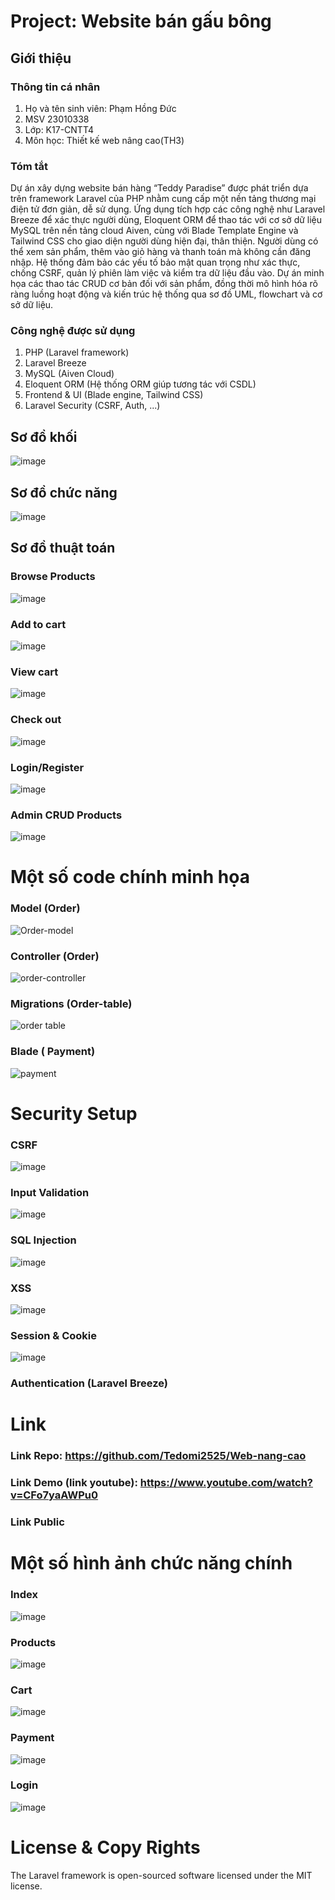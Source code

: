# Project: Website bán gấu bông
## Giới thiệu
### Thông tin cá nhân
  1. Họ và tên sinh viên: Phạm Hồng Đức
  2. MSV 23010338
  3. Lớp: K17-CNTT4
  4. Môn học: Thiết kế web nâng cao(TH3)
### Tóm tắt
Dự án xây dựng website bán hàng “Teddy Paradise” được phát triển dựa trên framework Laravel của PHP nhằm cung cấp một nền tảng thương mại điện tử đơn giản, dễ sử dụng. Ứng dụng tích hợp các công nghệ như Laravel Breeze để xác thực người dùng, Eloquent ORM để thao tác với cơ sở dữ liệu MySQL trên nền tảng cloud Aiven, cùng với Blade Template Engine và Tailwind CSS cho giao diện người dùng hiện đại, thân thiện. Người dùng có thể xem sản phẩm, thêm vào giỏ hàng và thanh toán mà không cần đăng nhập. Hệ thống đảm bảo các yếu tố bảo mật quan trọng như xác thực, chống CSRF, quản lý phiên làm việc và kiểm tra dữ liệu đầu vào. Dự án minh họa các thao tác CRUD cơ bản đối với sản phẩm, đồng thời mô hình hóa rõ ràng luồng hoạt động và kiến trúc hệ thống qua sơ đồ UML, flowchart và cơ sở dữ liệu.
  
### Công nghệ được sử dụng
1. PHP (Laravel framework)
2. Laravel Breeze
3. MySQL (Aiven Cloud)
4. Eloquent ORM (Hệ thống ORM giúp tương tác với CSDL)
5. Frontend & UI (Blade engine, Tailwind CSS)
6. Laravel Security (CSRF, Auth, ...)
##  Sơ đồ khối
![image](https://github.com/user-attachments/assets/6061be48-5b07-4199-8fd2-467b983f99b9)
## Sơ đồ chức năng 
![image](https://github.com/user-attachments/assets/973c2243-6ba7-4de1-bc1a-b401c84590f7)
## Sơ đồ thuật toán
### Browse Products 
![image](https://github.com/user-attachments/assets/2197b990-7727-4112-91ec-af36d21a97a1)
### Add to cart
![image](https://github.com/user-attachments/assets/d07f1e59-64ff-426d-82ba-faeabcb1cfc8)
### View cart
![image](https://github.com/user-attachments/assets/8bb49cc6-9b6b-4182-bc84-479a04310968)
### Check out
![image](https://github.com/user-attachments/assets/6439109c-03e1-454f-8bc5-4baed19a06dd)
### Login/Register
![image](https://github.com/user-attachments/assets/31ddbcf4-abf8-448d-bf1c-7bbb377d4692)
### Admin CRUD Products
![image](https://github.com/user-attachments/assets/62836107-a20a-409e-8dc2-51e3ee4416d2)
# Một số code chính minh họa
### Model (Order) 
![Order-model](https://github.com/user-attachments/assets/b0ac2a02-ed4a-41f6-a7a9-aad78a2310a5)
### Controller (Order)
![order-controller](https://github.com/user-attachments/assets/d5edb143-1241-4b78-aaae-a7dd30cf32f8)
### Migrations (Order-table)
![order table](https://github.com/user-attachments/assets/1662403c-cf90-4dbf-bfb7-3ae531477a50)
### Blade ( Payment)
![payment](https://github.com/user-attachments/assets/454dac45-6d1a-4ea8-ace0-84e9fd694d18)
# Security Setup
### CSRF
![image](https://github.com/user-attachments/assets/bd64b98a-3bfd-4ff1-b8ee-1bda0dd703ad)
### Input Validation
![image](https://github.com/user-attachments/assets/d95973cd-7465-425b-ba2a-f8ba67f01c02)
### SQL Injection
![image](https://github.com/user-attachments/assets/6c75741d-9bfd-4329-b608-1bbb489da31c)
### XSS
![image](https://github.com/user-attachments/assets/a670d9a4-59b7-40fa-8883-6c2e7cdaba85)
### Session & Cookie
![image](https://github.com/user-attachments/assets/229268f9-39b8-429b-828e-df33512168af)
### Authentication (Laravel Breeze)
# Link
### Link Repo: https://github.com/Tedomi2525/Web-nang-cao
### Link Demo (link youtube): https://www.youtube.com/watch?v=CFo7yaAWPu0
### Link Public
# Một số hình ảnh chức năng chính 
### Index 
![image](https://github.com/user-attachments/assets/4f9bf8ad-21f7-4ffa-a7a4-217b00e6a8f3)
### Products
![image](https://github.com/user-attachments/assets/db8ed404-1b71-4e11-83f7-1c8ffd43d87d)
### Cart
![image](https://github.com/user-attachments/assets/600c7cc3-6b7f-416c-8999-e57a4eb01118)
### Payment
![image](https://github.com/user-attachments/assets/8a47787e-b18f-48e8-92cd-9f51ff87bd27)
### Login
![image](https://github.com/user-attachments/assets/11b520e5-ce80-4ff6-a854-e2582e023f14)
# License & Copy Rights
The Laravel framework is open-sourced software licensed under the MIT license.






